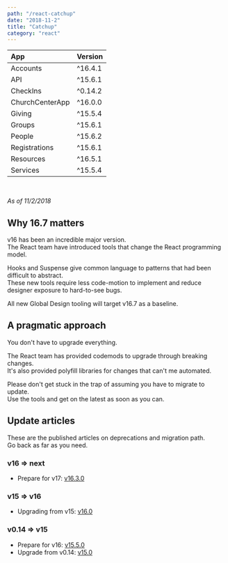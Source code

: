```yaml
---
path: "/react-catchup"
date: "2018-11-2"
title: "Catchup"
category: "react"
---
```


<div class="remark-table">

| App             | Version |
| :-------------- | :------ |
| Accounts        | ^16.4.1 |
| API             | ^15.6.1 |
| CheckIns        | ^0.14.2 |
| ChurchCenterApp | ^16.0.0 |
| Giving          | ^15.5.4 |
| Groups          | ^15.6.1 |
| People          | ^15.6.2 |
| Registrations   | ^15.6.1 |
| Resources       | ^16.5.1 |
| Services        | ^15.5.4 |

<br />

_As of 11/2/2018_

<div>

## Why 16.7 matters

v16 has been an incredible major version.  
The React team have introduced tools that change the React programming model.

Hooks and Suspense give common language to patterns that had been difficult to abstract.  
These new tools require less code-motion to implement and reduce designer exposure to hard-to-see bugs.

All new Global Design tooling will target v16.7 as a baseline.

## A pragmatic approach

You don't have to upgrade everything.

The React team has provided codemods to upgrade through breaking changes.  
It's also provided polyfill libraries for changes that can't me automated.

Please don't get stuck in the trap of assuming you have to migrate to update.  
Use the tools and get on the latest as soon as you can.

## Update articles

These are the published articles on deprecations and migration path.  
Go back as far as you need.

### v16 => next

- Prepare for v17: [v16.3.0](https://reactjs.org/blog/2018/03/29/react-v-16-3.html)

### v15 => v16

- Upgrading from v15: [v16.0](https://reactjs.org/blog/2017/09/26/react-v16.0.html)

### v0.14 => v15

- Prepare for v16: [v15.5.0](https://reactjs.org/blog/2017/04/07/react-v15.5.0.html)
- Upgrade from v0.14: [v15.0](https://reactjs.org/blog/2016/04/07/react-v15.html)

